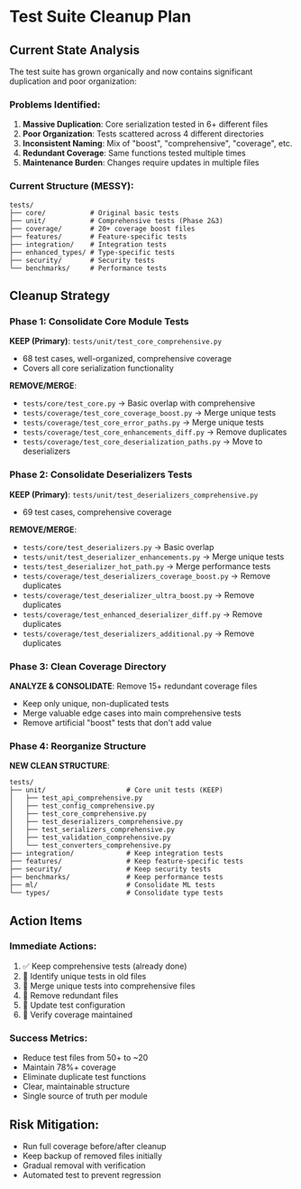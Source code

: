 # Test Suite Cleanup Plan

## Current State Analysis
The test suite has grown organically and now contains significant duplication and poor organization:

### Problems Identified:
1. **Massive Duplication**: Core serialization tested in 6+ different files
2. **Poor Organization**: Tests scattered across 4 different directories
3. **Inconsistent Naming**: Mix of "boost", "comprehensive", "coverage", etc.
4. **Redundant Coverage**: Same functions tested multiple times
5. **Maintenance Burden**: Changes require updates in multiple files

### Current Structure (MESSY):
```
tests/
├── core/           # Original basic tests
├── unit/           # Comprehensive tests (Phase 2&3)
├── coverage/       # 20+ coverage boost files
├── features/       # Feature-specific tests
├── integration/    # Integration tests
├── enhanced_types/ # Type-specific tests
├── security/       # Security tests
└── benchmarks/     # Performance tests
```

## Cleanup Strategy

### Phase 1: Consolidate Core Module Tests
**KEEP (Primary)**: `tests/unit/test_core_comprehensive.py`
- 68 test cases, well-organized, comprehensive coverage
- Covers all core serialization functionality

**REMOVE/MERGE**:
- `tests/core/test_core.py` → Basic overlap with comprehensive
- `tests/coverage/test_core_coverage_boost.py` → Merge unique tests
- `tests/coverage/test_core_error_paths.py` → Merge unique tests  
- `tests/coverage/test_core_enhancements_diff.py` → Remove duplicates
- `tests/coverage/test_core_deserialization_paths.py` → Move to deserializers

### Phase 2: Consolidate Deserializers Tests
**KEEP (Primary)**: `tests/unit/test_deserializers_comprehensive.py`
- 69 test cases, comprehensive coverage

**REMOVE/MERGE**:
- `tests/core/test_deserializers.py` → Basic overlap
- `tests/unit/test_deserializer_enhancements.py` → Merge unique tests
- `tests/test_deserializer_hot_path.py` → Merge performance tests
- `tests/coverage/test_deserializers_coverage_boost.py` → Remove duplicates
- `tests/coverage/test_deserializer_ultra_boost.py` → Remove duplicates
- `tests/coverage/test_enhanced_deserializer_diff.py` → Remove duplicates
- `tests/coverage/test_deserializers_additional.py` → Remove duplicates

### Phase 3: Clean Coverage Directory
**ANALYZE & CONSOLIDATE**: Remove 15+ redundant coverage files
- Keep only unique, non-duplicated tests
- Merge valuable edge cases into main comprehensive tests
- Remove artificial "boost" tests that don't add value

### Phase 4: Reorganize Structure
**NEW CLEAN STRUCTURE**:
```
tests/
├── unit/                    # Core unit tests (KEEP)
│   ├── test_api_comprehensive.py
│   ├── test_config_comprehensive.py  
│   ├── test_core_comprehensive.py
│   ├── test_deserializers_comprehensive.py
│   ├── test_serializers_comprehensive.py
│   ├── test_validation_comprehensive.py
│   └── test_converters_comprehensive.py
├── integration/             # Keep integration tests
├── features/                # Keep feature-specific tests
├── security/                # Keep security tests
├── benchmarks/              # Keep performance tests
├── ml/                      # Consolidate ML tests
└── types/                   # Consolidate type tests
```

## Action Items

### Immediate Actions:
1. ✅ Keep comprehensive tests (already done)
2. 🔄 Identify unique tests in old files  
3. 🔄 Merge unique tests into comprehensive files
4. 🔄 Remove redundant files
5. 🔄 Update test configuration
6. 🔄 Verify coverage maintained

### Success Metrics:
- Reduce test files from 50+ to ~20
- Maintain 78%+ coverage
- Eliminate duplicate test functions
- Clear, maintainable structure
- Single source of truth per module

## Risk Mitigation:
- Run full coverage before/after cleanup
- Keep backup of removed files initially
- Gradual removal with verification
- Automated test to prevent regression
